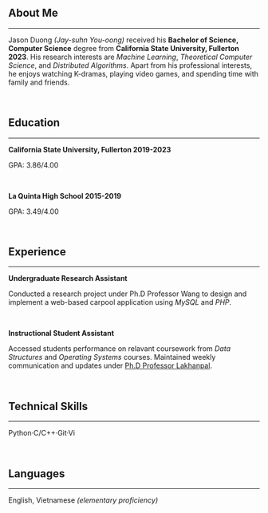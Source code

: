 
## About Me

---

Jason Duong _(Jay-suhn You-oong)_ received his __Bachelor of Science, Computer Science__ degree from __California State University, Fullerton 2023__. His research interests are _Machine Learning_, _Theoretical Computer Science_, and _Distributed Algorithms_. Apart from his professional interests, he enjoys watching K-dramas, playing video games, and spending time with family and friends.

<br/>

## Education

---

__California State University, Fullerton 2019-2023__

GPA: 3.86/4.00

<br/>

__La Quinta High School 2015-2019__

GPA: 3.49/4.00

<br/>

## Experience

---

__Undergraduate Research Assistant__

Conducted a research project under Ph.D Professor Wang to design and implement a web-based carpool application using _MySQL_ and _PHP_.

<br/>

__Instructional Student Assistant__

Accessed students performance on relavant coursework from _Data Structures_ and _Operating Systems_ courses.
Maintained weekly communication and updates under [Ph.D Professor Lakhanpal](https://www.linkedin.com/in/shilpa-lakhanpal).

<br/>

## Technical Skills

---

Python·C/C++·Git·Vi

<br/>

## Languages

---

English, Vietnamese _(elementary proficiency)_